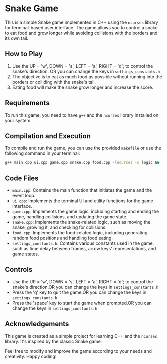 # Snake Game

This is a simple Snake game implemented in C++ using the `ncurses` library for terminal-based user interface. The game allows you to control a snake to eat food and grow longer while avoiding collisions with the borders and its own tail.

## How to Play

1.  Use the  UP = 'w',
          DOWN = 's',
          LEFT = 'a',
          RIGHT = 'd'; to control the snake's direction. OR you can change the keys in `settings_constants.h`
2. The objective is to eat as much food as possible without running into the borders or colliding with the snake's tail.
3. Eating food will make the snake grow longer and increase the score.

## Requirements

To run this game, you need to have `g++` and the `ncurses` library installed on your system.

## Compilation and Execution

To compile and run the game, you can use the provided `makefile` or use the following command in your terminal:

```bash
g++ main.cpp ui.cpp game.cpp snake.cpp food.cpp -lncurses -o logic && ./logic
```

## Code Files

- `main.cpp`: Contains the main function that initiates the game and the event loop.
- `ui.cpp`: Implements the terminal UI and utility functions for the game interface.
- `game.cpp`: Implements the game logic, including starting and ending the game, handling collisions, and updating the game state.
- `snake.cpp`: Implements the snake-related logic, such as moving the snake, growing it, and checking for collisions.
- `food.cpp`: Implements the food-related logic, including generating random food positions and handling food eating.
- `settings_constants.h`: Contains various constants used in the game, such as time delay between frames, arrow keys' representations, and game states.

## Controls

- Use the  UP = 'w',
          DOWN = 's',
          LEFT = 'a',
          RIGHT = 'd'; to control the snake's direction.OR you can change the keys in `settings_constants.h`
- Press the 'q' key to quit the game.OR you can change the keys in `settings_constants.h`
- Press the 'space' key to start the game when prompted.OR you can change the keys in `settings_constants.h`

## Acknowledgements

This game is created as a simple project for learning C++ and the `ncurses` library. It's inspired by the classic Snake game.

Feel free to modify and improve the game according to your needs and creativity. Happy coding!